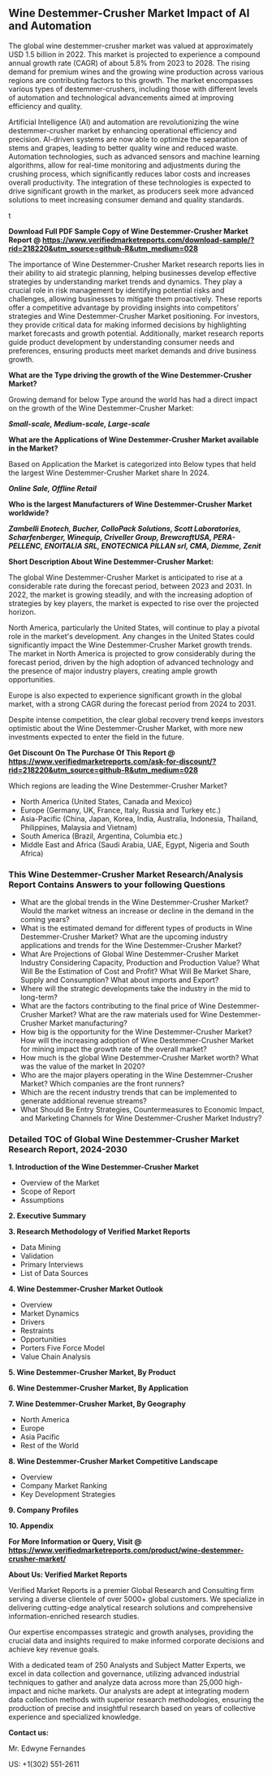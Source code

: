 <h2>Wine Destemmer-Crusher Market Impact of AI and Automation</h2><p>The global wine destemmer-crusher market was valued at approximately USD 1.5 billion in 2022. This market is projected to experience a compound annual growth rate (CAGR) of about 5.8% from 2023 to 2028. The rising demand for premium wines and the growing wine production across various regions are contributing factors to this growth. The market encompasses various types of destemmer-crushers, including those with different levels of automation and technological advancements aimed at improving efficiency and quality.</p><p>Artificial Intelligence (AI) and automation are revolutionizing the wine destemmer-crusher market by enhancing operational efficiency and precision. AI-driven systems are now able to optimize the separation of stems and grapes, leading to better quality wine and reduced waste. Automation technologies, such as advanced sensors and machine learning algorithms, allow for real-time monitoring and adjustments during the crushing process, which significantly reduces labor costs and increases overall productivity. The integration of these technologies is expected to drive significant growth in the market, as producers seek more advanced solutions to meet increasing consumer demand and quality standards.</p>t</p><p id="" class=""><strong>Download Full PDF Sample Copy of Wine Destemmer-Crusher Market Report @ <a href="https://www.verifiedmarketreports.com/download-sample/?rid=218220&utm_source=github-R&utm_medium=028" target="_blank">https://www.verifiedmarketreports.com/download-sample/?rid=218220&utm_source=github-R&utm_medium=028</a></strong></p><p>The importance of&nbsp;Wine Destemmer-Crusher Market research reports lies in their ability to aid strategic planning, helping businesses develop effective strategies by understanding market trends and dynamics. They play a crucial role in risk management by identifying potential risks and challenges, allowing businesses to mitigate them proactively. These reports offer a competitive advantage by providing insights into competitors' strategies and Wine Destemmer-Crusher Market positioning. For investors, they provide critical data for making informed decisions by highlighting market forecasts and growth potential. Additionally, market research reports guide product development by understanding consumer needs and preferences, ensuring products meet market demands and drive business growth.</p><p><strong>What are the&nbsp;Type driving the growth of the Wine Destemmer-Crusher Market?</strong></p><p id="" class="">Growing demand for below Type around the world has had a direct impact on the growth of the Wine Destemmer-Crusher Market:</p><em><strong>Small-scale, Medium-scale, Large-scale</strong></em></p><strong>What are the&nbsp;Applications&nbsp;of Wine Destemmer-Crusher Market available in the Market?</strong></p><p id="" class="">Based on Application the Market is categorized into Below types that held the largest Wine Destemmer-Crusher Market share In 2024.</p><em><strong>Online Sale, Offline Retail</strong></em></p><strong>Who is the largest Manufacturers of Wine Destemmer-Crusher Market worldwide?</strong></p><p><em><strong>Zambelli Enotech, Bucher, ColloPack Solutions, Scott Laboratories, Scharfenberger, Winequip, Criveller Group, BrewcraftUSA, PERA-PELLENC, ENOITALIA SRL, ENOTECNICA PILLAN srl, CMA, Diemme, Zenit</strong></em></p><p id="" class=""><strong>Short Description About Wine Destemmer-Crusher Market:</strong></p><p>The global Wine Destemmer-Crusher Market is anticipated to rise at a considerable rate during the forecast period, between 2023 and 2031. In 2022, the market is growing steadily, and with the increasing adoption of strategies by key players, the market is expected to rise over the projected horizon.</p><p>North America, particularly the United States, will continue to play a pivotal role in the market's development. Any changes in the United States could significantly impact the Wine Destemmer-Crusher Market growth trends. The market in North America is projected to grow considerably during the forecast period, driven by the high adoption of advanced technology and the presence of major industry players, creating ample growth opportunities.</p><p>Europe is also expected to experience significant growth in the global market, with a strong CAGR during the forecast period from 2024 to 2031.</p><p>Despite intense competition, the clear global recovery trend keeps investors optimistic about the Wine Destemmer-Crusher Market, with more new investments expected to enter the field in the future.</p><p id="" class=""><strong>Get Discount On The Purchase Of This Report @ <a href="https://www.verifiedmarketreports.com/ask-for-discount/?rid=218220&utm_source=github-R&utm_medium=028" target="_blank">https://www.verifiedmarketreports.com/ask-for-discount/?rid=218220&utm_source=github-R&utm_medium=028</a></strong></p>Which regions are leading the Wine Destemmer-Crusher Market?</p><ul><li>North America (United States, Canada and Mexico)</li><li>Europe (Germany, UK, France, Italy, Russia and Turkey etc.)</li><li>Asia-Pacific (China, Japan, Korea, India, Australia, Indonesia, Thailand, Philippines, Malaysia and Vietnam)</li><li>South America (Brazil, Argentina, Columbia etc.)</li><li>Middle East and Africa (Saudi Arabia, UAE, Egypt, Nigeria and South Africa)</li></ul><h3 id="" class="">This Wine Destemmer-Crusher Market Research/Analysis Report Contains Answers to your following Questions</h3><ul><li>What are the global trends in the Wine Destemmer-Crusher Market? Would the market witness an increase or decline in the demand in the coming years?</li><li>What is the estimated demand for different types of products in Wine Destemmer-Crusher Market? What are the upcoming industry applications and trends for the Wine Destemmer-Crusher Market?</li><li>What Are Projections of Global Wine Destemmer-Crusher Market Industry Considering Capacity, Production and Production Value? What Will Be the Estimation of Cost and Profit? What Will Be Market Share, Supply and Consumption? What about imports and Export?</li><li>Where will the strategic developments take the industry in the mid to long-term?</li><li>What are the factors contributing to the final price of Wine Destemmer-Crusher Market? What are the raw materials used for Wine Destemmer-Crusher Market manufacturing?</li><li>How big is the opportunity for the Wine Destemmer-Crusher Market? How will the increasing adoption of Wine Destemmer-Crusher Market for mining impact the growth rate of the overall market?</li><li>How much is the global Wine Destemmer-Crusher Market worth? What was the value of the market In 2020?</li><li>Who are the major players operating in the Wine Destemmer-Crusher Market? Which companies are the front runners?</li><li>Which are the recent industry trends that can be implemented to generate additional revenue streams?</li><li>What Should Be Entry Strategies, Countermeasures to Economic Impact, and Marketing Channels for Wine Destemmer-Crusher Market Industry?</li></ul><h3 id="" class="">Detailed TOC of Global Wine Destemmer-Crusher Market Research Report, 2024-2030</h3><p id="" class=""><strong>1. Introduction of the Wine Destemmer-Crusher Market</strong></p><ul><li>Overview of the Market</li><li>Scope of Report</li><li>Assumptions</li></ul><p id="" class=""><strong>2. Executive Summary</strong></p><p id="" class=""><strong>3. Research Methodology of Verified Market Reports</strong></p><ul><li>Data Mining</li><li>Validation</li><li>Primary Interviews</li><li>List of Data Sources</li></ul><p id="" class=""><strong>4. Wine Destemmer-Crusher Market Outlook</strong></p><ul><li>Overview</li><li>Market Dynamics</li><li>Drivers</li><li>Restraints</li><li>Opportunities</li><li>Porters Five Force Model</li><li>Value Chain Analysis</li></ul><p id="" class=""><strong>5. Wine Destemmer-Crusher Market, By Product</strong></p><p id="" class=""><strong>6. Wine Destemmer-Crusher Market, By Application</strong></p><p id="" class=""><strong>7. Wine Destemmer-Crusher Market, By Geography</strong></p><ul><li>North America</li><li>Europe</li><li>Asia Pacific</li><li>Rest of the World</li></ul><p id="" class=""><strong>8. Wine Destemmer-Crusher Market Competitive Landscape</strong></p><ul><li>Overview</li><li>Company Market Ranking</li><li>Key Development Strategies</li></ul><p id="" class=""><strong>9. Company Profiles</strong></p><p id="" class=""><strong>10. Appendix</strong></p><p id="" class=""><strong>For More Information or Query, Visit @ <a href="https://www.verifiedmarketreports.com/product/wine-destemmer-crusher-market/" target="_blank">https://www.verifiedmarketreports.com/product/wine-destemmer-crusher-market/</a></strong></p><p id="" class=""><strong>About Us: Verified Market Reports</strong></p><p id="" class="">Verified Market Reports is a premier Global Research and Consulting firm serving a diverse clientele of over 5000+ global customers. We specialize in delivering cutting-edge analytical research solutions and comprehensive information-enriched research studies.</p><p id="" class="">Our expertise encompasses strategic and growth analyses, providing the crucial data and insights required to make informed corporate decisions and achieve key revenue goals.</p><p id="" class="">With a dedicated team of 250 Analysts and Subject Matter Experts, we excel in data collection and governance, utilizing advanced industrial techniques to gather and analyze data across more than 25,000 high-impact and niche markets. Our analysts are adept at integrating modern data collection methods with superior research methodologies, ensuring the production of precise and insightful research based on years of collective experience and specialized knowledge.</p><p id="" class=""><strong>Contact us:</strong></p><p id="" class="">Mr. Edwyne Fernandes</p><p id="" class="">US: +1(302) 551-2611</p>